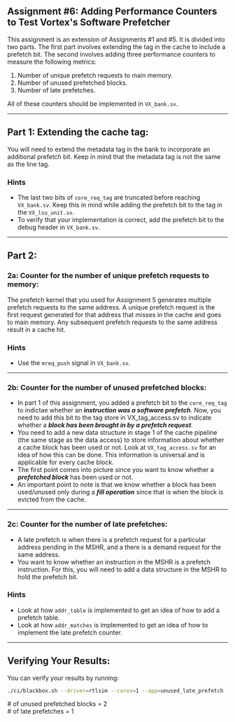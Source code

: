 ## Assignment #6: Adding Performance Counters to Test Vortex's Software Prefetcher

This assignment is an extension of Assignments #1 and #5. It is divided into two parts. The first part involves extending the tag in the cache to include a prefetch bit. The second involves adding three performance counters to measure the following metrics: 
1. Number of unique prefetch requests to main memory.
2. Number of unused prefetched blocks.
3. Number of late prefetches.

All of these counters should be implemented in `VX_bank.sv`.

---

## Part 1: Extending the cache tag:

You will need to extend the metadata tag in the bank to incorporate an additional prefetch bit. Keep in mind that the metadata tag is not the same as the line tag. 

### Hints

- The last two bits of `core_req_tag` are truncated before reaching `VX_bank.sv`. Keep this in mind while adding the prefetch bit to the tag in the `VX_lsu_unit.sv`.
- To verify that your implementation is correct, add the prefetch bit to the debug header in `VX_bank.sv`.

---

## Part 2: 

### 2a: Counter for the number of unique prefetch requests to memory:

The prefetch kernel that you used for Assignment 5 generates multiple prefetch requests to the same address. A unique prefetch request is the first request generated for that address that misses in the cache and goes to main memory. Any subsequent prefetch requests to the same address result in a cache hit.

### Hints
- Use the `mreq_push` signal in `VX_bank.sv`.

---

### 2b: Counter for the number of unused prefetched blocks:

- In part 1 of this assignment, you added a prefetch bit to the `core_req_tag` to indictae whether an ***instruction was a software prefetch***. Now, you need to add this bit to the tag store in VX_tag_access.sv to indicate whether a ***block has been brought in by a prefetch request***.
- You need to add a new data structure in stage 1 of the cache pipeline (the same stage as the data access) to store information about whether a cache block has been used or not. Look at `VX_tag_access.sv` for an idea of how this can be done. This information is universal and is applicable for every cache block. 
- The first point comes into picture since you want to know whether a ***prefetched block*** has been used or not.
- An important point to note is that we know whether a block has been used/unused only during a ***fill operation*** since that is when the block is evicted from the cache.

---

### 2c: Counter for the number of late prefetches:

- A late prefetch is when there is a prefetch request for a particular address pending in the MSHR, and a there is a demand request for the same address.
- You want to know whether an instruction in the MSHR is a prefetch instruction. For this, you will need to add a data structure in the MSHR to hold the prefetch bit.

### Hints
- Look at how `addr_table` is implemented to get an idea of how to add a prefetch table.
- Look at how `addr_matches` is implemented to get an idea of how to implement the late prefetch counter.

---

## Verifying Your Results:

You can verify your results by running:

``` bash
./ci/blackbox.sh --driver=rtlsim --cores=1 --app=unused_late_prefetch --perf
```
\# of unused prefetched blocks = 2 \
\# of late prefetches = 1